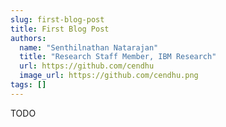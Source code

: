 ```yaml
---
slug: first-blog-post
title: First Blog Post
authors:
  name: "Senthilnathan Natarajan"
  title: "Research Staff Member, IBM Research"
  url: https://github.com/cendhu
  image_url: https://github.com/cendhu.png
tags: []
---
```


TODO
